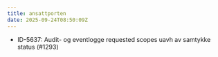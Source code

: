 ```yaml
---
title: ansattporten
date: 2025-09-24T08:50:09Z
---
```

- ID-5637: Audit- og eventlogge requested scopes uavh av samtykke status (#1293)

